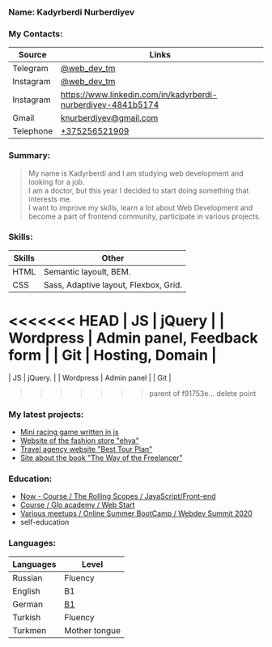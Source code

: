 ### Name: Kadyrberdi Nurberdiyev

### My Contacts:

| Source    | Links                                                        |
| --------- | ------------------------------------------------------------ |
| Telegram  | [@web_dev_tm](https://t.me/web_dev_tm)                       |
| Instagram | [@web_dev_tm](https://www.instagram.com/web_dev_tm/)         |
| Instagram | https://www.linkedin.com/in/kadyrberdi-nurberdiyev-4841b5174 |
| Gmail     | [knurberdiyev@gmail.com](mailto:knurberdiyev@gmail.com)      |
| Telephone | [+375256521909](tel:+375256521909)                           |

### Summary:

> My name is Kadyrberdi and I am studying web development and looking for a job.<br>
> I am a doctor, but this year I decided to start doing something that interests me.<br>
> I want to improve my skills, learn a lot about Web Development and<br>
> become a part of frontend community, participate in various projects.

### Skills:

| Skills | Other                                 |
| ------ | ------------------------------------- |
| HTML   | Semantic layoult, BEM.                |
| CSS    | Sass, Adaptive layout, Flexbox, Grid. |

<<<<<<< HEAD
| JS | jQuery |
| Wordpress | Admin panel, Feedback form |
| Git | Hosting, Domain |
=======
| JS | jQuery. |
| Wordpress | Admin panel |
| Git |

> > > > > > > parent of f91753e... delete point

### My latest projects:

- [Mini racing game written in js](https://kadyrberdi.github.io/NeedForJs/)
- [Website of the fashion store "ehya"](https://kadyr-nurberdiyev.ru/fashion)
- [Travel agency website "Best Tour Plan"](https://kadyr-nurberdiyev.ru/best-tour)
- [Site about the book "The Way of the Freelancer"](https://kadyr-nurberdiyev.ru/freelance-way)

### Education:

- [Now - Course / The Rolling Scopes / JavaScript/Front-end](https://rs.school/js/)
- [Course / Glo academy / Web Start](https://drive.google.com/file/d/1FW9CvgF708yV5n5KxXcRLCmmvTqBV6eQ/view?usp=sharing)
- [Various meetups / Online Summer BootCamp / Webdev Summit 2020](https://drive.google.com/file/d/1W6YrSKXe8VE0kZPnNLFMrGYs-7MBZ0Wf/view?usp=sharing)
- self-education

### Languages:

| Languages | Level                                                                                    |
| --------- | ---------------------------------------------------------------------------------------- |
| Russian   | Fluency                                                                                  |
| English   | B1                                                                                       |
| German    | [B1](https://drive.google.com/file/d/1Nsxoa3V75ulkIEKwkXAWjtZRflpYn0CZ/view?usp=sharing) |
| Turkish   | Fluency                                                                                  |
| Turkmen   | Mother tongue                                                                            |
